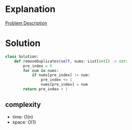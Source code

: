 # Explanation

[Problem Description](https://leetcode.com/problems/remove-duplicates-from-sorted-array/)

# Solution

```python
class Solution:
    def removeDuplicates(self, nums: List[int]) -> int:
        pre_index = 0
        for num in nums:
            if nums[pre_index] != num:
                pre_index += 1
                nums[pre_index] = num
        return pre_index + 1
```

## complexity

- time: $O(n)$
- space: $O(1)$
